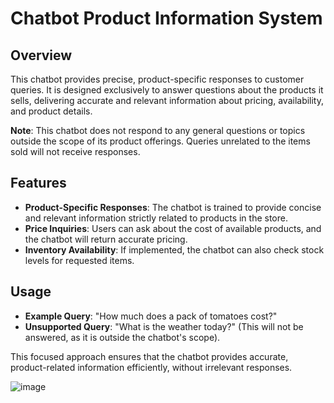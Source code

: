 # Chatbot Product Information System

## Overview
This chatbot provides precise, product-specific responses to customer queries. It is designed exclusively to answer questions about the products it sells, delivering accurate and relevant information about pricing, availability, and product details. 

**Note**: This chatbot does not respond to any general questions or topics outside the scope of its product offerings. Queries unrelated to the items sold will not receive responses.

## Features
- **Product-Specific Responses**: The chatbot is trained to provide concise and relevant information strictly related to products in the store.
- **Price Inquiries**: Users can ask about the cost of available products, and the chatbot will return accurate pricing.
- **Inventory Availability**: If implemented, the chatbot can also check stock levels for requested items.

## Usage
- **Example Query**: "How much does a pack of tomatoes cost?"
- **Unsupported Query**: "What is the weather today?" (This will not be answered, as it is outside the chatbot's scope).

This focused approach ensures that the chatbot provides accurate, product-related information efficiently, without irrelevant responses.

![image](https://github.com/user-attachments/assets/717a6639-809d-4dc6-9af7-15f496d473f3)
